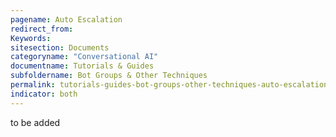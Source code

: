```yaml
---
pagename: Auto Escalation
redirect_from:
Keywords:
sitesection: Documents
categoryname: "Conversational AI"
documentname: Tutorials & Guides
subfoldername: Bot Groups & Other Techniques
permalink: tutorials-guides-bot-groups-other-techniques-auto-escalation.html
indicator: both
---
```


to be added
